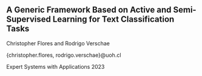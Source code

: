 ## A Generic Framework Based on Active and Semi-Supervised Learning for Text Classification Tasks

Christopher Flores and Rodrigo Verschae

{christopher.flores, rodrigo.verschae}@uoh.cl

Expert Systems with Applications 2023
